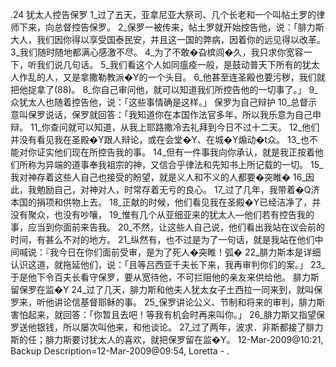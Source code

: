 .24 
犹太人控告保罗 
1_过了五天，亚拿尼亚大祭司、几个长老和一个叫帖土罗的律师下来，向总督控告保罗。 2_保罗一被传来，帖土罗就开始控告他，说：「腓力斯大人，我们因你得以享受国泰民安，并且这一国的弊病，因着你的远见得以改革。 3_我们随时随地都满心感激不尽。 4_为了不敢�旮槟闾�久，我只求你宽容一下，听我们说几句话。 5_我们看这个人如同瘟疫一般，是鼓动普天下所有的犹太人作乱的人，又是拿撒勒教派�Y的一个头目。 6_他甚至连圣殿也要污秽，我们就把他捉拿了(88)。 8_你自己审问他，就可以知道我们所控告他的一切事了。」 9_众犹太人也随着控告他，说：「这些事情确是这样。」 
保罗为自己辩护 
10_总督示意叫保罗说话，保罗就回答：「我知道你在本国作法官多年，所以我乐意为自己申辩。 11_你查问就可以知道，从我上耶路撒冷去礼拜到今日不过十二天。 12_他们并没有看见我在圣殿�Y跟人辩论，或在会堂�Y、在城�Y煽动�t众。 13_也不能对你证实他们现在所控告我的事。 14_但有一件事我向你承认，就是我正按着他们所称为异端的道事奉我祖宗的神，又信合乎律法和先知书上所记载的一切。 15_我对神存着这些人自己也接受的盼望，就是义人和不义的人都要�突睢� 16_因此，我勉励自己，对神对人，时常存着无亏的良心。 17_过了几年，我带着�Q济本国的捐项和供物上去。 18_正献的时候，他们看见我在圣殿�Y已经洁净了，并没有聚众，也没有吵嚷， 19_惟有几个从亚细亚来的犹太人―他们若有控告我的事，应当到你面前来告我。 20_不然，让这些人自己说，他们看出我站在议会前的时间，有甚么不对的地方。 21_纵然有，也不过是为了一句话，就是我站在他们中间喊说：『我今日在你们面前受审，是为了死人�突睢！弧� 
22_腓力斯本是详细认识这道，就拖延他们，说：「且等吕西亚千夫长下来，我再审判你们的案。」 23_于是他下令百夫长看守保罗，要从宽待他，不可拦阻他的亲友来供给他。 
腓力斯留保罗在监�Y 
24_过了几天，腓力斯和他夫人犹太女子土西拉一同来到，就叫保罗来，听他讲论信基督耶稣的事。 25_保罗讲论公义、节制和将来的审判，腓力斯害怕起来，就回答：「你暂且去吧！等我有机会时再来叫你。」 26_腓力斯又指望保罗送他银钱，所以屡次叫他来，和他谈论。 27_过了两年，波求．非斯都接了腓力斯的任；腓力斯要讨犹太人的喜欢，就把保罗留在监�Y。 
12-Mar-2009@10:21, Backup Description=12-Mar-2009@09:54, Loretta - 
.